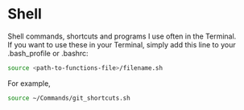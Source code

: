 # Shell
Shell commands, shortcuts and programs I use often in the Terminal. <br>
If you want to use these in your Terminal, simply add this line to your .bash_profile or .bashrc:
``` bash
source <path-to-functions-file>/filename.sh 
```
For example,
``` bash
source ~/Commands/git_shortcuts.sh
```
